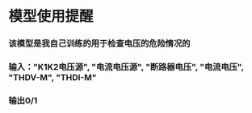 # 模型使用提醒
### 该模型是我自己训练的用于检查电压的危险情况的
### 输入："K1K2电压源", "电流电压源", "断路器电压", "电流电压", "THDV-M", "THDI-M"
### 输出0/1